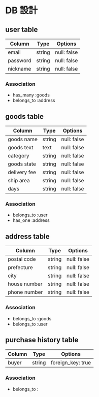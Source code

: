 # DB 設計

## user table

| Column             | Type                | Options                 |
|--------------------|---------------------|-------------------------|
| email              | string              | null: false             |
| password           | string              | null: false             |
| nickname           | string              | null: false             |

### Association

* has_many :goods
* belongs_to :address

## goods table

| Column                              | Type       | Options           |
|-------------------------------------|------------|-------------------|
| goods name                          | string     | null: false       |
| goods text                          | text       | null: false       |
| category                            | string     | null: false       |
| goods state                         | string     | null: false |
| delivery fee                        | string     | null: false       |
| ship area                           | string     | null: false       |
| days                                | string     | null: false       |


### Association

- belongs_to :user
- has_one :address

## address table

| Column      | Type       | Options           |
|-------------|------------|-------------------|
| postal code | string     | null: false       |
| prefecture  | string     | null: false       |
| city        | string     | null: false       |
| house number| string     | null: false       |
| phone number| string     | null: false       |

### Association

- belongs_to :goods
- belongs_to :user

## purchase history table

| Column      | Type       | Options           |
|-------------|------------|-------------------|
| buyer       |  string    | foreign_key: true |

### Association

- belongs_to :